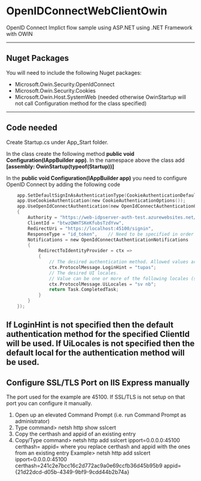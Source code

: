 ﻿
# OpenIDConnectWebClientOwin
OpenID Connect Implict flow sample using  ASP.NET using .NET Framework with OWIN

---

## Nuget Packages
You will need to include the following Nuget packages:
 * Microsoft.Owin.Security.OpenIdConnect
 * Microsoft.Owin.Security.Cookies
 * Microsoft.Owin.Host.SystemWeb (needed otherwise OwinStartup will not call Configuration method for the class specified)
---

## Code needed
Create Startup.cs under App_Start folder.

In the class create the following method **public void Configuration(IAppBuilder app)**.
In the namespace above the class add **[assembly: OwinStartup(typeof(Startup))]**

In the **public void Configuration(IAppBuilder app)** you need to configure OpenID Connect by adding the following code
```c
    app.SetDefaultSignInAsAuthenticationType(CookieAuthenticationDefaults.AuthenticationType);
    app.UseCookieAuthentication(new CookieAuthenticationOptions());
    app.UseOpenIdConnectAuthentication(new OpenIdConnectAuthenticationOptions
    {
        Authority = "https://web-idpserver-auth-test.azurewebsites.net/",
        ClientId = "btwzQWmTSKeKfubsTzdYvw",
        RedirectUri = "https://localhost:45100/signin",
        ResponseType = "id_token",    // Need to be specified in order for OAuth OpenID Connect implicit flow to be used
        Notifications = new OpenIdConnectAuthenticationNotifications    // This is needed if you want to controll the authentication method and ui local that is used
        {
            RedirectToIdentityProvider = ctx =>
            {
                // The desired authentication method. Allowed values are: sbid, nbid and tupas.
                ctx.ProtocolMessage.LoginHint = "tupas";
                // The desired UI locales.
                // Value can be one or more of the following locales (sv, nb, fi, en) seperated by space where the first UI locales in the list that the authenication method supports will be used.
                ctx.ProtocolMessage.UiLocales = "sv nb";
                return Task.CompletedTask;
            }
        }
    });
```

If LoginHint is not specified then the default authentication method for the specified ClientId will be used.
If UiLocales is not specified then the default local for the authentication method will be used.
---

##  Configure SSL/TLS Port on IIS Express manually
The port used for the example are 45100.
If SSL/TLS is not setup on that port you can configure it manually.

1. Open up an elevated Command Prompt (i.e. run Command Prompt as administrator)
1. Type command> netsh http show sslcert
1. Copy the certhash and appid of an existing entry
1. Copy/Type command> netsh http add sslcert ipport=0.0.0.0:45100 certhash=<certhash> appid=<appid>
   where you replace certhash and appid with the ones from an existing entry
   Example> netsh http add sslcert ipport=0.0.0.0:45100 certhash=241c2e7bcc16c2d772ac9a0e69ccfb36d45b95b9 appid={21d22dcd-d05b-4349-9bf9-9cdd44b2b74a}
